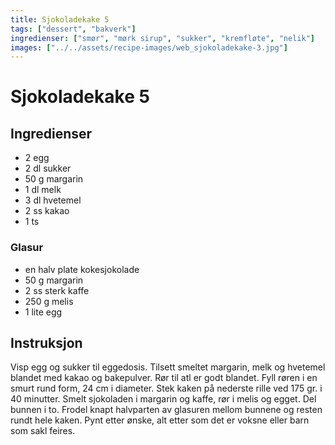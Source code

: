 ```yaml
---
title: Sjokoladekake 5
tags: ["dessert", "bakverk"]
ingredienser: ["smør", "mørk sirup", "sukker", "kremfløte", "nelik"]
images: ["../../assets/recipe-images/web_sjokoladekake-3.jpg"]
---
```


# Sjokoladekake 5

## Ingredienser

- 2 egg
- 2 dl sukker
- 50 g margarin
- 1 dl melk
- 3 dl hvetemel
- 2 ss kakao
- 1 ts

### Glasur

- en halv plate kokesjokolade
- 50 g margarin
- 2 ss sterk kaffe
- 250 g melis
- 1 lite egg

## Instruksjon

Visp egg og sukker til eggedosis. Tilsett smeltet margarin, melk og hvetemel blandet med kakao og bakepulver. Rør til atl er godt blandet. Fyll røren i en smurt rund form, 24 cm i diameter. Stek kaken på nederste rille ved 175 gr. i 40 minutter. Smelt sjokoladen i margarin og kaffe, rør i melis og egget. Del bunnen i to. Frodel knapt halvparten av glasuren mellom bunnene og resten rundt hele kaken. Pynt etter ønske, alt etter som det er voksne eller barn som sakl feires.
